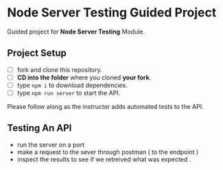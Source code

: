 # Node Server Testing Guided Project

Guided project for **Node Server Testing** Module.

## Project Setup

- [ ] fork and clone this repository.
- [ ] **CD into the folder** where you cloned **your fork**.
- [ ] type `npm i` to download dependencies.
- [ ] type `npm run server` to start the API.

Please follow along as the instructor adds automated tests to the API.


## Testing An API
- run the server on a port 
- make a request to the sever through postman ( to the endpoint )
- inspect the results to see if we retreived what was expected . 